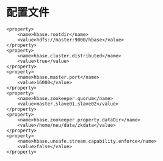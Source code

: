 配置文件
=========

    <property>
        <name>hbase.rootdir</name>
        <value>hdfs://master:9000/hbase</value> 
    </property> 
    <property>
        <name>hbase.cluster.distributed</name>
        <value>true</value>
    </property>
    <property>
        <name>hbase.master.port</name> 
        <value>16000</value> 
    </property>
    <property>
        <name>hbase.zookeeper.quorum</name>
        <value>master,slave01,slave02</value>
    </property> 
    <property>
        <name>hbase.zookeeper.property.dataDir</name>
        <value>/home/neu/data/zkdata</value>
    </property> 
    <property>
        <name>hbase.unsafe.stream.capability.enforce</name>
        <value>false</value>
    </property>